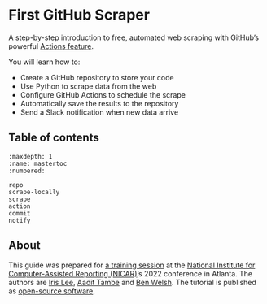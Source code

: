 # First GitHub Scraper

A step-by-step introduction to free, automated web scraping with GitHub’s powerful [Actions feature](https://github.com/features/actions).

You will learn how to:

* Create a GitHub repository to store your code
* Use Python to scrape data from the web
* Configure GitHub Actions to schedule the scrape
* Automatically save the results to the repository
* Send a Slack notification when new data arrive

## Table of contents

```{toctree}
:maxdepth: 1
:name: mastertoc
:numbered:

repo
scrape-locally
scrape
action
commit
notify
```

## About

This guide was prepared for [a training session](https://www.ire.org/product/nicar22-first-github-scraper/) at the [National Institute for Computer-Assisted Reporting (NICAR)](http://data.nicar.org/)’s 2022 conference in Atlanta. The authors are [Iris Lee](http://irisslee.com/), [Aadit Tambe](https://aadittambe.com/) and [Ben Welsh](https://palewi.re/who-is-ben-welsh/). The tutorial is published as [open-source software](https://github.com/palewire/first-github-scraper/).
